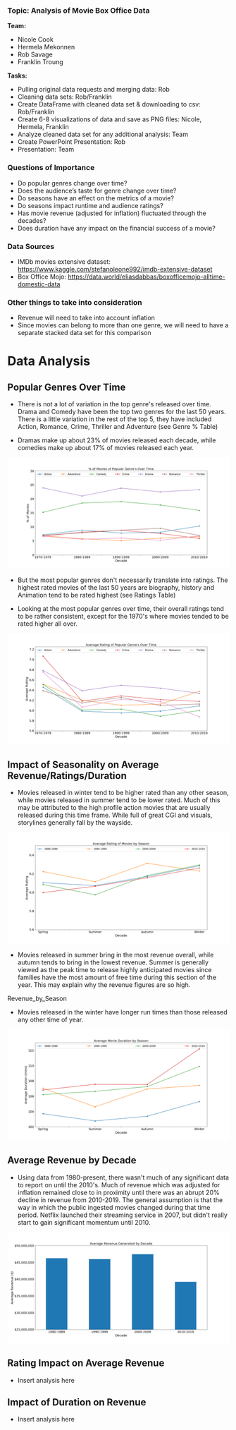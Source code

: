 ### Topic: Analysis of Movie Box Office Data

**Team:**
* Nicole Cook
* Hermela Mekonnen
* Rob Savage
* Franklin Troung


**Tasks:**
* Pulling original data requests and merging data: Rob
* Cleaning data sets: Rob/Franklin
* Create DataFrame with cleaned data set & downloading to csv: Rob/Franklin
* Create 6-8 visualizations of data and save as PNG files: Nicole, Hermela, Franklin
* Analyze cleaned data set for any additional analysis: Team
* Create PowerPoint Presentation: Rob
* Presentation: Team


### Questions of Importance
* Do popular genres change over time?
* Does the audience’s taste for genre change over time?
* Do seasons have an effect on the metrics of a movie?
* Do seasons impact runtime and audience ratings?
* Has movie revenue (adjusted for inflation) fluctuated through the decades?
* Does duration  have any impact on the financial success of a movie?


### Data Sources
* IMDb movies extensive dataset: 
https://www.kaggle.com/stefanoleone992/imdb-extensive-dataset
* Box Office Mojo: https://data.world/eliasdabbas/boxofficemojo-alltime-domestic-data


### Other things to take into consideration
* Revenue will need to take into account inflation
* Since movies can belong to more than one genre, we will need to have a separate stacked data set for this comparison


# Data Analysis


## Popular Genres Over Time

* There is not a lot of variation in the top genre's released over time. Drama  and Comedy have been the top two genres for the last 50 years. There is a little variation in the rest of the top 5, they have included Action, Romance, Crime, Thriller and Adventure (see Genre % Table)

* Dramas make up about 23% of movies released each decade, while comedies make up about 17% of movies released each year.

![Popular Genre's Over Time](images/Percentage_Genre_Over_Time.png)

* But the most popular genres don't necessarily translate into ratings. The highest rated movies of the last 50 years are biography, history and Animation tend to be rated highest (see Ratings Table)

* Looking at the most popular genres over time, their overall ratings tend to be rather consistent, except for the 1970's where movies tended to be rated higher all over. 

![Rating of Popular Genre's Over Time](images/Rating_by_Genre_Over_Time.png)

## Impact of Seasonality on Average Revenue/Ratings/Duration

* Movies released in winter tend to be higher rated than any other season, while movies released in summer tend to be lower rated. Much of this may be attributed to the high profile action movies that are usually released during this time frame. While full of great CGI and visuals, storylines generally fall by the wayside.  

![Average Rating of Movies by Season](images/Rating_by_Season.png)

* Movies released in summer bring in the most revenue overall, while autumn tends to bring in the lowest revenue. Summer is generally viewed as the peak time to release highly anticipated movies since families have the most amount of free time during this section of the year. This may explain why the revenue figures are so high.

Revenue_by_Season

* Movies released in the winter have longer run times than those released any other time of year. 

![Average Movie Duration by Season](images/Duration_by_Season.png)

## Average Revenue by Decade

* Using data from 1980-present, there wasn't much of any significant data to report on until the 2010's. Much of revenue which was adjusted for inflation remained close to in proximity until there was an abrupt 20% decline in revenue from 2010-2019. The general assumption is that the way in which the public ingested movies changed during that time period. Netflix launched their streaming service in 2007, but didn't really start to gain significant momentum until 2010.  

![Average Revenue By Decade](images/Revenue_by_Decade.png)

## Rating Impact on Average Revenue

* Insert analysis here

## Impact of Duration on Revenue

* Insert analysis here
